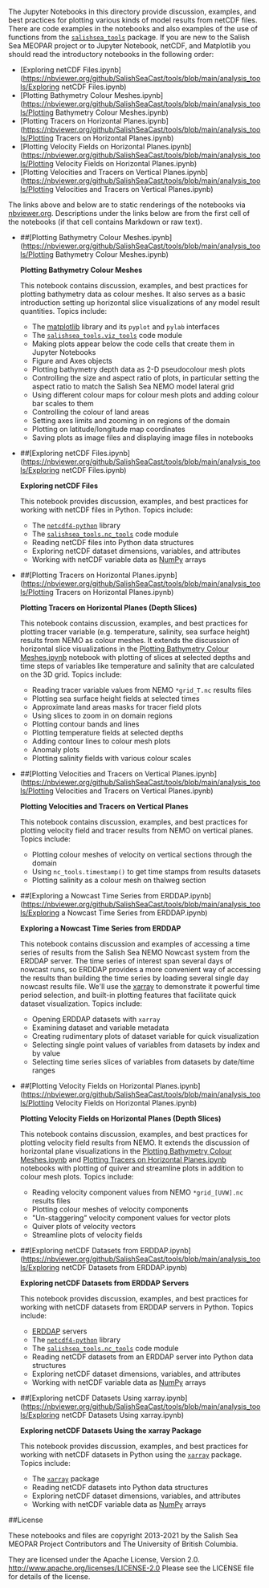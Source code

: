 The Jupyter Notebooks in this directory provide discussion,
examples, and best practices for plotting various kinds of model results
from netCDF files. There are code examples in the notebooks and also
examples of the use of functions from the
[`salishsea_tools`](http://salishsea-meopar-tools.readthedocs.org/en/latest/SalishSeaTools/salishsea-tools.html)
package.
If you are new to the Salish Sea MEOPAR project or to Jupyter Notebook,
netCDF, and Matplotlib you should read the introductory notebooks
in the following order:

* [Exploring netCDF Files.ipynb](https://nbviewer.org/github/SalishSeaCast/tools/blob/main/analysis_tools/Exploring netCDF Files.ipynb)
* [Plotting Bathymetry Colour Meshes.ipynb](https://nbviewer.org/github/SalishSeaCast/tools/blob/main/analysis_tools/Plotting Bathymetry Colour Meshes.ipynb)
* [Plotting Tracers on Horizontal Planes.ipynb](https://nbviewer.org/github/SalishSeaCast/tools/blob/main/analysis_tools/Plotting Tracers on Horizontal Planes.ipynb)
* [Plotting Velocity Fields on Horizontal Planes.ipynb](https://nbviewer.org/github/SalishSeaCast/tools/blob/main/analysis_tools/Plotting Velocity Fields on Horizontal Planes.ipynb)
* [Plotting Velocities and Tracers on Vertical Planes.ipynb](https://nbviewer.org/github/SalishSeaCast/tools/blob/main/analysis_tools/Plotting Velocities and Tracers on Vertical Planes.ipynb)

The links above and below are to static renderings of the notebooks via
[nbviewer.org](https://nbviewer.org/).
Descriptions under the links below are from the first cell of the notebooks
(if that cell contains Markdown or raw text).

* ##[Plotting Bathymetry Colour Meshes.ipynb](https://nbviewer.org/github/SalishSeaCast/tools/blob/main/analysis_tools/Plotting Bathymetry Colour Meshes.ipynb)

    **Plotting Bathymetry Colour Meshes**

    This notebook contains discussion, examples, and best practices for plotting bathymetry data as colour meshes. It also serves as a basic introduction setting up horizontal slice visualizations of any model result quantities.
    Topics include:

    * The [matplotlib](http://matplotlib.org/) library and its `pyplot` and `pylab` interfaces
    * The [`salishsea_tools.viz_tools`](http://salishsea-meopar-tools.readthedocs.org/en/latest/SalishSeaTools/salishsea-tools.html#module-viz_tools) code module
    * Making plots appear below the code cells that create them in Jupyter Notebooks
    * Figure and Axes objects
    * Plotting bathymetry depth data as 2-D pseudocolour mesh plots
    * Controlling the size and aspect ratio of plots,
    in particular setting the aspect ratio to match the Salish Sea NEMO model lateral grid
    * Using different colour maps for colour mesh plots and adding colour bar scales to them
    * Controlling the colour of land areas
    * Setting axes limits and zooming in on regions of the domain
    * Plotting on latitude/longitude map coordinates
    * Saving plots as image files and displaying image files in notebooks

* ##[Exploring netCDF Files.ipynb](https://nbviewer.org/github/SalishSeaCast/tools/blob/main/analysis_tools/Exploring netCDF Files.ipynb)

    **Exploring netCDF Files**

    This notebook provides discussion, examples, and best practices for working with netCDF files in Python.
    Topics include:

    * The [`netcdf4-python`](http://http://unidata.github.io/netcdf4-python/) library
    * The [`salishsea_tools.nc_tools`](http://salishsea-meopar-tools.readthedocs.org/en/latest/SalishSeaTools/salishsea-tools.html#module-nc_tools) code module
    * Reading netCDF files into Python data structures
    * Exploring netCDF dataset dimensions, variables, and attributes
    * Working with netCDF variable data as [NumPy](http://www.numpy.org/) arrays

* ##[Plotting Tracers on Horizontal Planes.ipynb](https://nbviewer.org/github/SalishSeaCast/tools/blob/main/analysis_tools/Plotting Tracers on Horizontal Planes.ipynb)

    **Plotting Tracers on Horizontal Planes (Depth Slices)**

    This notebook contains discussion, examples, and best practices for plotting tracer variable (e.g. temperature, salinity, sea surface height) results from NEMO as colour meshes. It extends the discussion of horizontal slice visualizations in the [Plotting Bathymetry Colour Meshes.ipynb](https://nbviewer.org/github/SalishSeaCast/tools/blob/main/analysis_tools/Plotting%20Bathymetry%20Colour%20Meshes) notebook with plotting of slices at selected depths and time steps of variables like temperature and salinity that are calculated on the 3D grid.
    Topics include:

    * Reading tracer variable values from NEMO `*grid_T.nc` results files
    * Plotting sea surface height fields at selected times
    * Approximate land areas masks for tracer field plots
    * Using slices to zoom in on domain regions
    * Plotting contour bands and lines
    * Plotting temperature fields at selected depths
    * Adding contour lines to colour mesh plots
    * Anomaly plots
    * Plotting salinity fields with various colour scales

* ##[Plotting Velocities and Tracers on Vertical Planes.ipynb](https://nbviewer.org/github/SalishSeaCast/tools/blob/main/analysis_tools/Plotting Velocities and Tracers on Vertical Planes.ipynb)

    **Plotting Velocities and Tracers on Vertical Planes**

    This notebook contains discussion, examples, and best practices for plotting velocity field and tracer results from NEMO on vertical planes.
    Topics include:

    * Plotting colour meshes of velocity on vertical sections through the domain
    * Using `nc_tools.timestamp()` to get time stamps from results datasets
    * Plotting salinity as a colour mesh on thalweg section

* ##[Exploring a Nowcast Time Series from ERDDAP.ipynb](https://nbviewer.org/github/SalishSeaCast/tools/blob/main/analysis_tools/Exploring a Nowcast Time Series from ERDDAP.ipynb)

    **Exploring a Nowcast Time Series from ERDDAP**

    This notebook contains discussion and examples of accessing a time series of
    results from the Salish Sea NEMO Nowcast system from the ERDDAP server.
    The time series of interest span several days of nowcast runs,
    so ERDDAP provides a more convenient way of accessing the results than building
    the time series by loading several single day nowcast results file.
    We'll use the [xarray](http://xarray.pydata.org/) to demonstrate it powerful
    time period selection,
    and built-in plotting features that facilitate quick dataset visualization.
    Topics include:

    * Opening ERDDAP datasets with `xarray`
    * Examining dataset and variable metadata
    * Creating rudimentary plots of dataset variable for quick visualization
    * Selecting single point values of variables from datasets by index and by value
    * Selecting time series slices of variables from datasets by date/time ranges

* ##[Plotting Velocity Fields on Horizontal Planes.ipynb](https://nbviewer.org/github/SalishSeaCast/tools/blob/main/analysis_tools/Plotting Velocity Fields on Horizontal Planes.ipynb)

    **Plotting Velocity Fields on Horizontal Planes (Depth Slices)**

    This notebook contains discussion, examples, and best practices for plotting velocity field results from NEMO. It extends the discussion of horizontal plane visualizations in the [Plotting Bathymetry Colour Meshes.ipynb](https://nbviewer.org/github/SalishSeaCast/tools/blob/main/analysis_tools/Plotting%20Bathymetry%20Colour%20Meshes) and [Plotting Tracers on Horizontal Planes.ipynb](https://nbviewer.org/github/SalishSeaCast/tools/blob/main/analysis_tools/Plotting%20Tracers%20on%20Horizontal%20Planes.ipynb) notebooks with plotting of quiver and streamline plots in addition to colour mesh plots.
    Topics include:

    * Reading velocity component values from NEMO `*grid_[UVW].nc` results files
    * Plotting colour meshes of velocity components
    * "Un-staggering" velocity component values for vector plots
    * Quiver plots of velocity vectors
    * Streamline plots of velocity fields

* ##[Exploring netCDF Datasets from ERDDAP.ipynb](https://nbviewer.org/github/SalishSeaCast/tools/blob/main/analysis_tools/Exploring netCDF Datasets from ERDDAP.ipynb)

    **Exploring netCDF Datasets from ERDDAP Servers**

    This notebook provides discussion, examples, and best practices for
    working with netCDF datasets from ERDDAP servers in Python.
    Topics include:

    * [ERDDAP](http://coastwatch.pfeg.noaa.gov/erddap/) servers
    * The [`netcdf4-python`](http://unidata.github.io/netcdf4-python/) library
    * The [`salishsea_tools.nc_tools`](http://salishsea-meopar-tools.readthedocs.org/en/latest/SalishSeaTools/salishsea-tools.html#module-nc_tools) code module
    * Reading netCDF datasets from an ERDDAP server into Python data structures
    * Exploring netCDF dataset dimensions, variables, and attributes
    * Working with netCDF variable data as [NumPy](http://www.numpy.org/) arrays

* ##[Exploring netCDF Datasets Using xarray.ipynb](https://nbviewer.org/github/SalishSeaCast/tools/blob/main/analysis_tools/Exploring netCDF Datasets Using xarray.ipynb)

    **Exploring netCDF Datasets Using the xarray Package**

    This notebook provides discussion, examples, and best practices for
    working with netCDF datasets in Python using the [`xarray`](http://xarray.pydata.org/) package.
    Topics include:

    * The [`xarray`](http://xarray.pydata.org/) package
    * Reading netCDF datasets into Python data structures
    * Exploring netCDF dataset dimensions, variables, and attributes
    * Working with netCDF variable data as [NumPy](http://www.numpy.org/) arrays


##License

These notebooks and files are copyright 2013-2021
by the Salish Sea MEOPAR Project Contributors
and The University of British Columbia.

They are licensed under the Apache License, Version 2.0.
http://www.apache.org/licenses/LICENSE-2.0
Please see the LICENSE file for details of the license.
